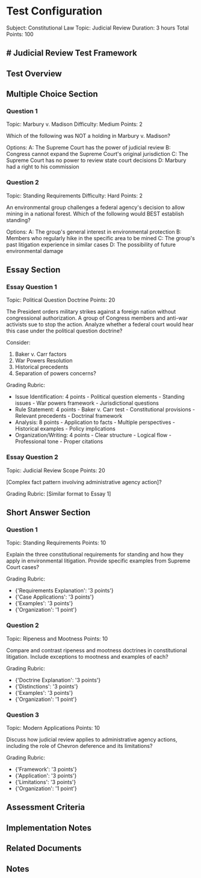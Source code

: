 # Test Configuration
Subject: Constitutional Law
Topic: Judicial Review
Duration: 3 hours
Total Points: 100

## # Judicial Review Test Framework

## Test Overview

## Multiple Choice Section

### Question 1
Topic: Marbury v. Madison
Difficulty: Medium
Points: 2

Which of the following was NOT a holding in Marbury v. Madison?


Options:
A: The Supreme Court has the power of judicial review
B: Congress cannot expand the Supreme Court's original jurisdiction
C: The Supreme Court has no power to review state court decisions
D: Marbury had a right to his commission

### Question 2
Topic: Standing Requirements
Difficulty: Hard
Points: 2

An environmental group challenges a federal agency's decision to allow 
mining in a national forest. Which of the following would BEST establish 
standing?


Options:
A: The group's general interest in environmental protection
B: Members who regularly hike in the specific area to be mined
C: The group's past litigation experience in similar cases
D: The possibility of future environmental damage

## Essay Section

### Essay Question 1
Topic: Political Question Doctrine
Points: 20

The President orders military strikes against a foreign nation without 
congressional authorization. A group of Congress members and anti-war 
activists sue to stop the action. Analyze whether a federal court would 
hear this case under the political question doctrine?

Consider:
1. Baker v. Carr factors
2. War Powers Resolution
3. Historical precedents
4. Separation of powers concerns?

Grading Rubric:
- Issue Identification: 4 points - Political question elements - Standing issues - War powers framework - Jurisdictional questions
- Rule Statement: 4 points - Baker v. Carr test - Constitutional provisions - Relevant precedents - Doctrinal framework
- Analysis: 8 points - Application to facts - Multiple perspectives - Historical examples - Policy implications
- Organization/Writing: 4 points - Clear structure - Logical flow - Professional tone - Proper citations

### Essay Question 2
Topic: Judicial Review Scope
Points: 20

[Complex fact pattern involving administrative agency action]?


Grading Rubric:
[Similar format to Essay 1]

## Short Answer Section

### Question 1
Topic: Standing Requirements
Points: 10

Explain the three constitutional requirements for standing and how they 
apply in environmental litigation. Provide specific examples from Supreme 
Court cases?


Grading Rubric:
- {'Requirements Explanation': '3 points'}
- {'Case Applications': '3 points'}
- {'Examples': '3 points'}
- {'Organization': '1 point'}

### Question 2
Topic: Ripeness and Mootness
Points: 10

Compare and contrast ripeness and mootness doctrines in constitutional 
litigation. Include exceptions to mootness and examples of each?


Grading Rubric:
- {'Doctrine Explanation': '3 points'}
- {'Distinctions': '3 points'}
- {'Examples': '3 points'}
- {'Organization': '1 point'}

### Question 3
Topic: Modern Applications
Points: 10

Discuss how judicial review applies to administrative agency actions, 
including the role of Chevron deference and its limitations?


Grading Rubric:
- {'Framework': '3 points'}
- {'Application': '3 points'}
- {'Limitations': '3 points'}
- {'Organization': '1 point'}

## Assessment Criteria

## Implementation Notes

## Related Documents

## Notes
